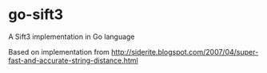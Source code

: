 # go-sift3
A Sift3 implementation in Go language

Based on implementation from http://siderite.blogspot.com/2007/04/super-fast-and-accurate-string-distance.html